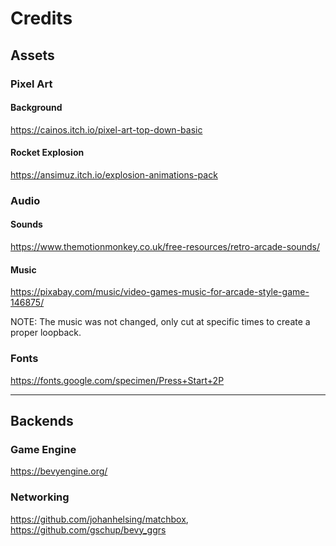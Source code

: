# Credits

## Assets

### Pixel Art

#### Background

https://cainos.itch.io/pixel-art-top-down-basic

#### Rocket Explosion

https://ansimuz.itch.io/explosion-animations-pack

### Audio

#### Sounds

https://www.themotionmonkey.co.uk/free-resources/retro-arcade-sounds/

#### Music

https://pixabay.com/music/video-games-music-for-arcade-style-game-146875/

NOTE: The music was not changed, only cut at specific times to create
a proper loopback.

### Fonts

https://fonts.google.com/specimen/Press+Start+2P

---

## Backends

### Game Engine

https://bevyengine.org/

### Networking

https://github.com/johanhelsing/matchbox,
https://github.com/gschup/bevy_ggrs
